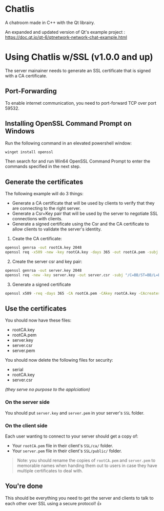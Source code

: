 # Chatlis

A chatroom made in C++ with the Qt librairy.

An expanded and updated version of Qt's example project : https://doc.qt.io/qt-6/qtnetwork-network-chat-example.html

# Using Chatlis w/SSL (v1.0.0 and up)

The server mainainer needs to generate an SSL certificate that is signed with a CA certificate. 

## Port-Forwarding

To enable internet communication, you need to port-forward TCP over port 59532.

## Installing OpenSSL Command Prompt on Windows

Run the following command in an elevated powershell window:

```sh
winget install openssl
```

Then search for and run Win64 OpenSSL Command Prompt to enter the commands specified in the next step.

## Generate the certificates

The following example will do 3 things:

- Generate a CA certificate that will be used by clients to verify that they are connecting to the right server.
- Generate a Csr+Key pair that will be used by the server to negotiate SSL connections with clients.
- Generate a signed certificate using the Csr and the CA certificate to allow clients to validate the server's identity.

1. Ceate the CA certificate:

```sh
openssl genrsa -out rootCA.key 2048
openssl req -x509 -new -key rootCA.key -days 365 -out rootCA.pem -subj "/C=AA/ST=AA/L=AA/O=AA Ltd/OU=AA/CN=AA/emailAddress=aa@aa.com"
```

2. Create the server csr and key pair:

```sh
openssl genrsa -out server.key 2048
openssl req -new -key server.key -out server.csr -subj "/C=BB/ST=BB/L=BB/O=BB Ltd/OU=BB/CN=BB/emailAddress=bb@bb.com"
```

3. Generate a signed certificate

```sh
openssl x509 -req -days 365 -CA rootCA.pem -CAkey rootCA.key -CAcreateserial -CAserial serial -in server.csr -out server.pem
```

## Use the certificates

You should now have these files:

- rootCA.key
- rootCA.pem
- server.key
- server.csr
- server.pem

You should now delete the following files for security:
- serial
- rootCA.key
- server.csr

*(they serve no purpose to the applciation)*

### On the server side

You should put `server.key` and `server.pem` in your server's `SSL` folder.

### On the client side

Each user wanting to connect to your server should get a copy of:

- Your `rootCA.pem` file in their client's `SSL/ca/` folder.
- Your `server.pem` file in their client's `SSL/public/` folder.

> Note: you should rename the copies of `rootCA.pem` and `server.pem` to memorable names when handing them out to users in case they have multiple certificates to deal with.

## You're done
This should be everything you need to get the server and clients to talk to each other over SSL using a secure protocol! 👍